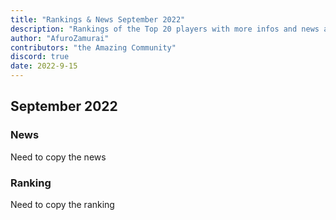```yaml
---
title: "Rankings & News September 2022"
description: "Rankings of the Top 20 players with more infos and news about occurences from August to September 2022"
author: "AfuroZamurai"
contributors: "the Amazing Community"
discord: true
date: 2022-9-15
---
```


## September 2022

### News

Need to copy the news

### Ranking

Need to copy the ranking

